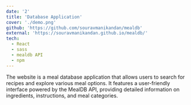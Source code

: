 ```yaml
---
date: '2'
title: 'Database Application'
cover: './demo.png'
github: 'https://github.com/souravmanikandan/mealdb'
external: 'https://souravmanikandan.github.io/mealdb/'
tech:
  - React
  - sass
  - mealdb API
  - npm
---
```


The website is a meal database application that allows users to search for recipes and explore various meal options. It features a user-friendly interface powered by the MealDB API, providing detailed information on ingredients, instructions, and meal categories.

